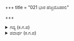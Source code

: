 +++
title = "021 ಭಾರ ಹೆಚ್ಚಿದೊಡರಲಿ"

+++

<details><summary>ಗದ್ಯ (ಕ.ಗ.ಪ) </summary>

21. ಭಾರ ಹೆಚ್ಚಿದಾಗ ಭೂದೇವಿ ಒರಲಿ ವಿಜ್ಞಾಪಿಸಿಕೊಳ್ಳಲು ವಿಷ್ಣುವು ಮಾನವ ರೂಪದಿಂದ ಭೂಮಿಗೆ ಇಳಿದು ಬಂದನು. ತನ್ನ ಕೈಯಿಂದಲೆ ಅಧಿಕವಾದ ರಾಕ್ಷಸರನ್ನು ಅಳಿಸಿ ಹಾಕಿದನು. ಆಮೇಲೆ ಅರ್ಜುನನ ಮೂಲಕ ಕೌರವರನ್ನು ಕೊಲ್ಲಿಸುವನು. ನಾವು ಇನ್ನೇಕೆ ಭಯ ಪಡಬೇಕು ಎಂದನು ದುರ್ಯೋಧನ.
</details>

<details><summary>ಪದಾರ್ಥ (ಕ.ಗ.ಪ) </summary>

ಅವನಿ-ಭೂಮಿ, ಒರಲಿ-ಅರಚಿ, ಬೂರಿ-ಅಧಿಕವಾದ, ಒರೆಸು-ಅಳಿಸು.
</details>
